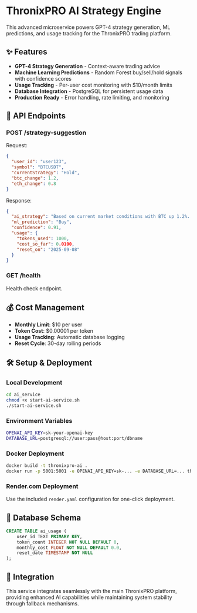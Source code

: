 # ThronixPRO AI Strategy Engine

This advanced microservice powers GPT-4 strategy generation, ML predictions, and usage tracking for the ThronixPRO trading platform.

## ✨ Features

- **GPT-4 Strategy Generation** - Context-aware trading advice
- **Machine Learning Predictions** - Random Forest buy/sell/hold signals with confidence scores
- **Usage Tracking** - Per-user cost monitoring with $10/month limits
- **Database Integration** - PostgreSQL for persistent usage data
- **Production Ready** - Error handling, rate limiting, and monitoring

## 🚀 API Endpoints

### POST /strategy-suggestion
Request:
```json
{
  "user_id": "user123",
  "symbol": "BTCUSDT", 
  "currentStrategy": "Hold",
  "btc_change": 1.2,
  "eth_change": 0.8
}
```

Response:
```json
{
  "ai_strategy": "Based on current market conditions with BTC up 1.2%...",
  "ml_prediction": "Buy",
  "confidence": 0.91,
  "usage": {
    "tokens_used": 1000,
    "cost_so_far": 0.0100,
    "reset_on": "2025-09-08"
  }
}
```

### GET /health
Health check endpoint.

## 💰 Cost Management

- **Monthly Limit**: $10 per user
- **Token Cost**: $0.00001 per token
- **Usage Tracking**: Automatic database logging
- **Reset Cycle**: 30-day rolling periods

## 🛠 Setup & Deployment

### Local Development
```bash
cd ai_service
chmod +x start-ai-service.sh
./start-ai-service.sh
```

### Environment Variables
```bash
OPENAI_API_KEY=sk-your-openai-key
DATABASE_URL=postgresql://user:pass@host:port/dbname
```

### Docker Deployment
```bash
docker build -t thronixpro-ai .
docker run -p 5001:5001 -e OPENAI_API_KEY=sk-... -e DATABASE_URL=... thronixpro-ai
```

### Render.com Deployment
Use the included `render.yaml` configuration for one-click deployment.

## 🔧 Database Schema

```sql
CREATE TABLE ai_usage (
    user_id TEXT PRIMARY KEY,
    token_count INTEGER NOT NULL DEFAULT 0,
    monthly_cost FLOAT NOT NULL DEFAULT 0.0,
    reset_date TIMESTAMP NOT NULL
);
```

## 🎯 Integration

This service integrates seamlessly with the main ThronixPRO platform, providing enhanced AI capabilities while maintaining system stability through fallback mechanisms.